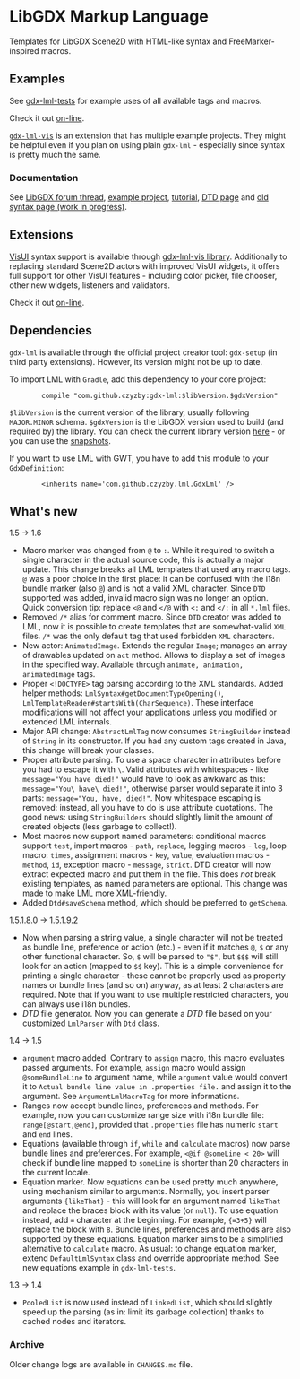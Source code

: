 # LibGDX Markup Language
Templates for LibGDX Scene2D with HTML-like syntax and FreeMarker-inspired macros.

## Examples
See [gdx-lml-tests](https://github.com/czyzby/gdx-lml/tree/master/examples/gdx-lml-tests) for example uses of all available tags and macros.

Check it out [on-line](http://czyzby.github.io/gdx-lml/lml).

[`gdx-lml-vis`](https://github.com/czyzby/gdx-lml/tree/master/lml-vis) is an extension that has multiple example projects. They might be helpful even if you plan on using plain `gdx-lml` - especially since syntax is pretty much the same.

### Documentation
See [LibGDX forum thread](http://www.badlogicgames.com/forum/viewtopic.php?f=17&t=18843), [example project](https://github.com/czyzby/gdx-lml/tree/master/examples/gdx-lml-tests), [tutorial](https://github.com/czyzby/gdx-lml/wiki/Tutorial), [DTD page](https://github.com/czyzby/gdx-lml/tree/master/lml/dtd) and [old syntax page (work in progress)](https://github.com/czyzby/gdx-lml/wiki/Syntax).

## Extensions
[VisUI](https://github.com/kotcrab/VisEditor/wiki/VisUI) syntax support is available through [gdx-lml-vis library](https://github.com/czyzby/gdx-lml/tree/master/lml-vis). Additionally to replacing standard Scene2D actors with improved VisUI widgets, it offers full support for other VisUI features - including color picker, file chooser, other new widgets, listeners and validators.

Check it out [on-line](http://czyzby.github.io/gdx-lml/lml-vis).

## Dependencies

`gdx-lml` is available through the official project creator tool: `gdx-setup` (in third party extensions). However, its version might not be up to date.

To import LML with `Gradle`, add this dependency to your core project:
```
        compile "com.github.czyzby:gdx-lml:$libVersion.$gdxVersion"
```

`$libVersion` is the current version of the library, usually following `MAJOR.MINOR` schema. `$gdxVersion` is the LibGDX version used to build (and required by) the library. You can check the current library version [here](http://search.maven.org/#search|ga|1|g%3A%22com.github.czyzby%22) - or you can use the [snapshots](https://oss.sonatype.org/content/repositories/snapshots/com/github/czyzby/).

If you want to use LML with GWT, you have to add this module to your `GdxDefinition`:
```
        <inherits name='com.github.czyzby.lml.GdxLml' />
```

## What's new

1.5 -> 1.6

- Macro marker was changed from `@` to `:`. While it required to switch a single character in the actual source code, this is actually a major update. This change breaks all LML templates that used any macro tags. `@` was a poor choice in the first place: it can be confused with the i18n bundle marker (also `@`) and is not a valid XML character. Since `DTD` supported was added, invalid macro sign was no longer an option. Quick conversion tip: replace `<@` and `</@` with `<:` and `</:` in all `*.lml` files.
- Removed `/*` alias for comment macro. Since `DTD` creator was added to LML, now it is possible to create templates that are somewhat-valid `XML` files. `/*` was the only default tag that used forbidden `XML` characters.
- New actor: `AnimatedImage`. Extends the regular `Image`; manages an array of drawables updated on `act` method. Allows to display a set of images in the specified way. Available through `animate, animation, animatedImage` tags.
- Proper `<!DOCTYPE>` tag parsing according to the XML standards. Added helper methods: `LmlSyntax#getDocumentTypeOpening()`, `LmlTemplateReader#startsWith(CharSequence)`. These interface modifications will not affect your applications unless you modified or extended LML internals.
- Major API change: `AbstractLmlTag` now consumes `StringBuilder` instead of `String` in its constructor. If you had any custom tags created in Java, this change will break your classes.
- Proper attribute parsing. To use a space character in attributes before you had to escape it with `\`. Valid attributes with whitespaces - like `message="You have died!"` would have to look as awkward as this: `message="You\ have\ died!"`, otherwise parser would separate it into 3 parts: `message="You, have, died!"`. Now whitespace escaping is removed: instead, all you have to do is use attribute quotations. The good news: using `StringBuilders` should slightly limit the amount of created objects (less garbage to collect!).
- Most macros now support named parameters: conditional macros support `test`, import macros - `path`, `replace`, logging macros - `log`, loop macro: `times`, assignment macros - `key`, `value`, evaluation macros - `method`, `id`, exception macro - `message`, `strict`. DTD creator will now extract expected macro and put them in the file. This does *not* break existing templates, as named parameters are optional. This change was made to make LML more XML-friendly.
- Added `Dtd#saveSchema` method, which should be preferred to `getSchema`.

1.5.1.8.0 -> 1.5.1.9.2

- Now when parsing a string value, a single character will not be treated as bundle line, preference or action (etc.) - even if it matches `@`, `$` or any other functional character. So, `$` will be parsed to `"$"`, but `$$$` will still look for an action (mapped to `$$` key). This is a simple convenience for printing a single character - these cannot be properly used as property names or bundle lines (and so on) anyway, as at least 2 characters are required. Note that if you want to use multiple restricted characters, you can always use i18n bundles.
- *DTD* file generator. Now you can generate a *DTD* file based on your customized `LmlParser` with `Dtd` class.

1.4 -> 1.5

- `argument` macro added. Contrary to `assign` macro, this macro evaluates passed arguments. For example, `assign` macro would assign `@someBundleLine` to argument name, while `argument` value would convert it to `Actual bundle line value in .properties file.` and assign it to the argument. See `ArgumentLmlMacroTag` for more informations.
- Ranges now accept bundle lines, preferences and methods. For example, now you can customize range size with i18n bundle file: `range[@start,@end]`, provided that `.properties` file has numeric `start` and `end` lines.
- Equations (available through `if`, `while` and `calculate` macros) now parse bundle lines and preferences. For example, `<@if @someLine < 20>` will check if bundle line mapped to `someLine` is shorter than 20 characters in the current locale.
- Equation marker. Now equations can be used pretty much anywhere, using mechanism similar to arguments. Normally, you insert parser arguments `{likeThat}` - this will look for an argument named `likeThat` and replace the braces block with its value (or `null`). To use equation instead, add `=` character at the beginning. For example, `{=3+5}` will replace the block with `8`. Bundle lines, preferences and methods are also supported by these equations. Equation marker aims to be a simplified alternative to `calculate` macro. As usual: to change equation marker, extend `DefaultLmlSyntax` class and override appropriate method. See new equations example in `gdx-lml-tests`.

1.3 -> 1.4

- `PooledList` is now used instead of `LinkedList`, which should slightly speed up the parsing (as in: limit its garbage collection) thanks to cached nodes and iterators.

### Archive
Older change logs are available in `CHANGES.md` file.
